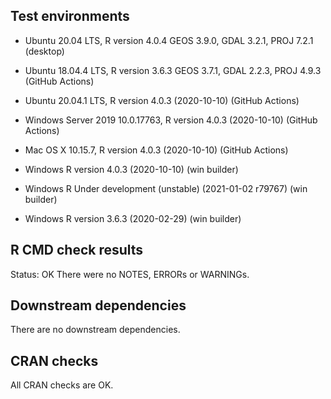 ## Test environments
* Ubuntu 20.04 LTS, R version 4.0.4 GEOS 3.9.0, GDAL 3.2.1, PROJ 7.2.1 (desktop)
* Ubuntu 18.04.4 LTS, R version 3.6.3 GEOS 3.7.1, GDAL 2.2.3, PROJ 4.9.3 (GitHub Actions)

* Ubuntu 20.04.1 LTS, R version 4.0.3 (2020-10-10) (GitHub Actions)
* Windows Server 2019 10.0.17763, R version 4.0.3 (2020-10-10) (GitHub Actions)
* Mac OS X 10.15.7, R version 4.0.3 (2020-10-10) (GitHub Actions)

* Windows R version 4.0.3 (2020-10-10) (win builder)
* Windows R Under development (unstable) (2021-01-02 r79767) (win builder) 
* Windows R version 3.6.3 (2020-02-29) (win builder)

## R CMD check results
Status: OK
There were no NOTES, ERRORs or WARNINGs.  

## Downstream dependencies
There are no downstream dependencies.

## CRAN checks
All CRAN checks are OK.

